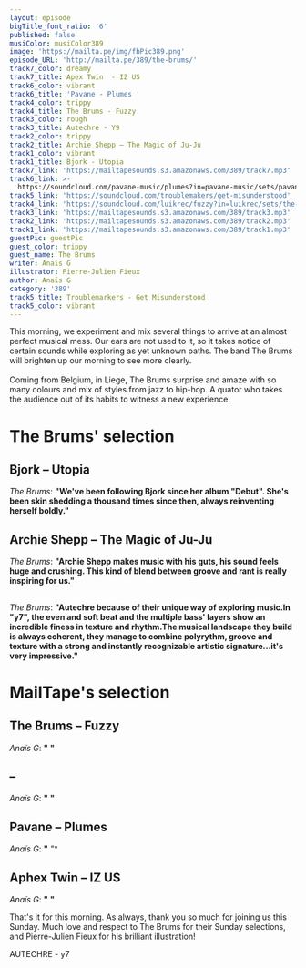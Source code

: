 ```yaml
---
layout: episode
bigTitle_font_ratio: '6'
published: false
musiColor: musiColor389
image: 'https://mailta.pe/img/fbPic389.png'
episode_URL: 'http://mailta.pe/389/the-brums/'
track7_color: dreamy
track7_title: Apex Twin  - IZ US
track6_color: vibrant
track6_title: 'Pavane - Plumes '
track4_color: trippy
track4_title: The Brums - Fuzzy
track3_color: rough
track3_title: Autechre - Y9
track2_color: trippy
track2_title: Archie Shepp – The Magic of Ju-Ju
track1_color: vibrant
track1_title: Bjork - Utopia
track7_link: 'https://mailtapesounds.s3.amazonaws.com/389/track7.mp3'
track6_link: >-
  https://soundcloud.com/pavane-music/plumes?in=pavane-music/sets/pavane-ep2-pppp
track5_link: 'https://soundcloud.com/troublemakers/get-misunderstood'
track4_link: 'https://soundcloud.com/luikrec/fuzzy?in=luikrec/sets/the-brums'
track3_link: 'https://mailtapesounds.s3.amazonaws.com/389/track3.mp3'
track2_link: 'https://mailtapesounds.s3.amazonaws.com/389/track2.mp3'
track1_link: 'https://mailtapesounds.s3.amazonaws.com/389/track1.mp3'
guestPic: guestPic
guest_color: trippy
guest_name: The Brums
writer: Anaïs G
illustrator: Pierre-Julien Fieux
author: Anaïs G
category: '389'
track5_title: Troublemarkers - Get Misunderstood
track5_color: vibrant
---
```

<p id="introduction">This morning, we experiment and mix several things to arrive at an almost perfect musical mess. Our ears are not used to it, so it takes notice of certain sounds while exploring as yet unknown paths. The band The Brums will brighten up our morning to see more clearly.
<br><br>
Coming from Belgium, in Liege, The Brums surprise and amaze with so many colours and mix of styles from jazz to hip-hop. A quator who takes the audience out of its habits to witness a new experience.
</p>

# The Brums' selection

## Bjork – Utopia
_The Brums_: **"**We've been following Bjork since her album "Debut". She's been skin shedding a thousand times since then, always reinventing herself boldly.**"**

## Archie Shepp – The Magic of Ju-Ju
_The Brums_: **"**Archie Shepp makes music with his guts, his sound feels huge and crushing. This kind of blend between groove and rant is really inspiring for us.**"**

##  
_The Brums_: **"**Autechre because of their unique way of exploring music.In "y7", the even and soft beat and the multiple bass' layers show an incredible finess in texture and rhythm.The musical landscape they build is always coherent, they manage to combine polyrythm, groove and texture with a strong and instantly recognizable artistic signature...it's very impressive.**"**


# MailTape's selection

## The Brums – Fuzzy
_Anaïs G_: **"** **"**

##  – 
_Anaïs G_: **"** **"**

## Pavane – Plumes
_Anaïs G_: **"** *"**

## Aphex Twin – IZ US
_Anaïs G_: **"**  **"**


<p id="outroduction"> That's it for this morning. As always, thank you so much for joining us this Sunday. Much love and respect to The Brums for their Sunday selections, and Pierre-Julien Fieux for his brilliant illustration!</p>





AUTECHRE - y7
